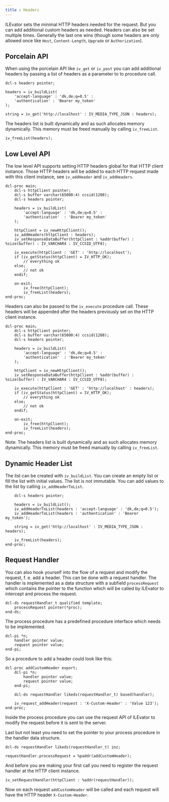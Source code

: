 ```yaml
---
title : Headers
---
```


ILEvator sets the minimal HTTP headers needed for the request. But you can add additional custom
headers as needed. Headers can also be set multiple times. Generally the last one wins (though
some headers are only allowed once like `Host`, `Content-Length`, `Upgrade` or `Authorization`).

## Porcelain API

When using the porcelain API like `iv_get` or `iv_post` you can add additional headers by passing
a list of headers as a parameter to to procedure call.

```
dcl-s headers pointer;

headers = iv_buildList(
    'accept-language' : 'dk,de;q=0.5' :
    'authentication' : 'Bearer my_token'
);

string = iv_get('http://localhost' : IV_MEDIA_TYPE_JSON : headers);
```

The headers list is built dynamically and as such allocates memory dynamically. This memory must
be freed manually by calling `iv_freeList`.

```
iv_freeList(headers);
```


## Low Level API

The low level API supports setting HTTP headers global for that HTTP client instance. Those
HTTP headers will be added to each HTTP request made with this client instance, see 
`iv_addHeader` and `iv_addHeaders`.

```
dcl-proc main;
    dcl-s httpClient pointer;
    dcl-s buffer varchar(65000:4) ccsid(1208);
    dcl-s headers pointer;
    
    headers = iv_buildList(
        'accept-language' : 'dk,de;q=0.5' :
        'authentication'  : 'Bearer my_token'
    );
    
    httpClient = iv_newHttpClient();
    iv_addHeaders(httpClient : headers);
    iv_setResponseDataBuffer(httpClient : %addr(buffer) : %size(buffer) : IV_VARCHAR4 : IV_CCSID_UTF8);

    iv_execute(httpClient : 'GET' : 'http://localhost');
    if (iv_getStatus(httpClient) = IV_HTTP_OK);
        // everything ok
    else;
        // not ok
    endif;

    on-exit;
        iv_free(httpClient);
        iv_freeList(headers);
end-proc;
```

Headers can also be passed to the `iv_execute` procedure call. These headers will be appended
after the headers previously set on the HTTP client instance.

```
dcl-proc main;
    dcl-s httpClient pointer;
    dcl-s buffer varchar(65000:4) ccsid(1208);
    dcl-s headers pointer;
    
    headers = iv_buildList(
        'accept-language' : 'dk,de;q=0.5' :
        'authentication'  : 'Bearer my_token'
    );
    
    httpClient = iv_newHttpClient();
    iv_setResponseDataBuffer(httpClient : %addr(buffer) : %size(buffer) : IV_VARCHAR4 : IV_CCSID_UTF8);

    iv_execute(httpClient : 'GET' : 'http://localhost' : headers);
    if (iv_getStatus(httpClient) = IV_HTTP_OK);
        // everything ok
    else;
        // not ok
    endif;

    on-exit;
        iv_free(httpClient);
        iv_freeList(headers);
end-proc;
```

Note: The headers list is built dynamically and as such allocates memory dynamically. This memory 
must be freed manually by calling `iv_freeList`.


## Dynamic Header List

The list can be created with `iv_buildList`. You can create an empty list or fill the list with
initial values. The list is not immutable. You can add values to the list by calling
`iv_addHeaderToList`.

```
    dcl-s headers pointer;
    
    headers = iv_buildList();
    iv_addHeaderToList(headers : 'accept-language' : 'dk,de;q=0.5');
    iv_addHeaderToList(headers : 'authentication' : 'Bearer my_token');

    string = iv_get('http://localhost' : IV_MEDIA_TYPE_JSON : headers);

    iv_freeList(headers);
end-proc;
```


## Request Handler

You can also hook yourself into the flow of a request and modify the request, f. e. add a header.
This can be done with a request handler. The handler is implemented as a data structure with a 
subfield `processRequest` which contains the pointer to the function which will be called by 
ILEvator to intercept and process the request.

```
dcl-ds requestHandler_t qualified template;
    processRequest pointer(*proc);
end-ds;
```

The process procedure has a predefined procedure interface which needs to be implemented.

```
dcl-pi *n;
    handler pointer value;
    request pointer value;
end-pi;
```

So a procedure to add a header could look like this:

```
dcl-proc addCustomHeader export;
    dcl-pi *n;
        handler pointer value;
        request pointer value;
    end-pi;

    dcl-ds requestHandler likeds(requestHandler_t) based(handler);

    iv_request_addHeader(request : 'X-Custom-Header' : 'Value 123');
end-proc;
```

Inside the process procedure you can use the request API of ILEvator to modify the request before
it is sent to the server.

Last but not least you need to set the pointer to your process procedure in the handler data
structure.

```
dcl-ds requestHandler likeds(requestHandler_t) inz;

requestHandler.processRequest = %paddr(addCustomHeader);
```

And before you are making your first call you need to register the request handler at the HTTP
client instance.

```
iv_setRequestHandler(httpClient : %addr(requestHandler));
```

Now on each request `addCustomHeader` will be called and each request will have the HTTP header
`X-Custom-Header`.
